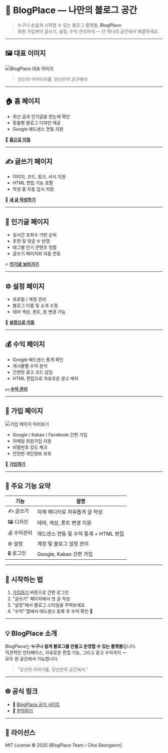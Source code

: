 # 🌟 BlogPlace — 나만의 블로그 공간

> 누구나 손쉽게 시작할 수 있는 블로그 플랫폼, **BlogPlace**  
> 회원 가입부터 글쓰기, 설정, 수익 관리까지 — 단 하나의 공간에서 해결하세요.

---

## 🖼️ 대표 이미지

![BlogPlace 대표 이미지](https://images.unsplash.com/photo-1503676260728-1c00da094a0b?auto=format&fit=crop&w=1000&q=80)

> *당신의 아이디어를, 당신만의 공간에서.*

---

## 🏠 홈 페이지

- 최신 글과 인기글을 한눈에 확인  
- 맞춤형 블로그 디자인 제공  
- Google 애드센스 연동 지원  

🔗 **[홈으로 이동](https://claude.ai/chat/ac19d91d-fcdc-4c38-9be8-4eba0eaba24f)**

---

## ✍️ 글쓰기 페이지

- 이미지, 코드, 링크, 서식 지원  
- HTML 편집 기능 포함  
- 작성 중 자동 임시 저장  

📝 **[새 글 작성하기](https://claude.ai/chat/ac19d91d-fcdc-4c38-9be8-4eba0eaba24f)** 

---

## 🌟 인기글 페이지

- 실시간 조회수 기반 순위  
- 추천 및 댓글 수 반영  
- 태그별 인기 콘텐츠 정렬  
- 글쓰기 페이지와 자동 연동

🔥 **[인기글 보러가기](https://claude.ai/chat/ac19d91d-fcdc-4c38-9be8-4eba0eaba24f)** 

---

## ⚙️ 설정 페이지

- 프로필 / 계정 관리  
- 블로그 이름 및 소개 수정  
- 테마 색상, 폰트, 톤 변경 가능  

🧩 **[설정으로 이동](https://claude.ai/chat/ac19d91d-fcdc-4c38-9be8-4eba0eaba24f)** 

---

## 💰 수익 페이지

- Google 애드센스 통계 확인  
- 게시물별 수익 분석  
- 간편한 광고 코드 삽입  
- HTML 편집으로 자유로운 광고 배치

💵 **[수익 관리](https://claude.ai/chat/ac19d91d-fcdc-4c38-9be8-4eba0eaba24f)** 

---

## 🙋 가입 페이지

![가입 페이지 미리보기](https://images.unsplash.com/photo-1521790797524-b2497295b8a0?auto=format&fit=crop&w=1000&q=80)

- Google / Kakao / Facebook 간편 가입  
- 이메일 회원가입 지원
- 비밀번호 강도 체크
- 안전한 개인정보 보호

🔐 **[가입하기](https://claude.ai/chat/ac19d91d-fcdc-4c38-9be8-4eba0eaba24f)** 

---

## 🧱 주요 기능 요약

| 기능 | 설명 |
|------|------|
| ✍️ 글쓰기 | 자체 에디터로 자유롭게 글 작성 |
| 🖼️ 디자인 | 테마, 색상, 폰트 변경 지원 |
| 💰 수익관리 | 애드센스 연동 및 수익 통계 + HTML 편집 |
| ⚙️ 설정 | 계정 및 블로그 설정 관리 |
| 🔒 로그인 | Google, Kakao 간편 가입 |

---

## 🚀 시작하는 법

1. [가입하기](https://www.bloguser.kro.kr) 버튼으로 간편 로그인  
2. "글쓰기" 페이지에서 첫 글 작성  
3. "설정"에서 블로그 스타일을 꾸며보세요  
4. "수익" 탭에서 애드센스 등록 후 수익 확인 💸

---

## 💡 BlogPlace 소개

BlogPlace는 **누구나 쉽게 블로그를 만들고 운영할 수 있는 플랫폼**입니다.  
직관적인 인터페이스, 자유로운 편집 기능, 그리고 광고 수익까지 —  
모두 한 공간에서 가능합니다.

> "당신의 이야기를, 당신만의 공간에서."

---

## 🌐 공식 링크

- 🔗 [BlogPlace 공식 사이트](https://www.bloguser.kro.kr)
- 💬 [문의하기](mailto:cseongwon233@gmail.com)

---

## 📄 라이선스

MIT License © 2025 [BlogPlace Team / Choi Seongwon]